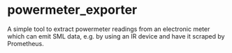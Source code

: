 # powermeter_exporter

A simple tool to extract powermeter readings from an electronic meter which can emit SML data, e.g. by using an IR device and have it scraped by Prometheus.
